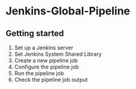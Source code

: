 # Jenkins-Global-Pipeline



## Getting started
1. Set up a Jenkins server
2. Set Jenkins System Shared Library
3. Create a new pipeline job
4. Configure the pipeline job
5. Run the pipeline job
6. Check the pipeline job output

[](./docs/images/GlobalPipelineLibraries.png)